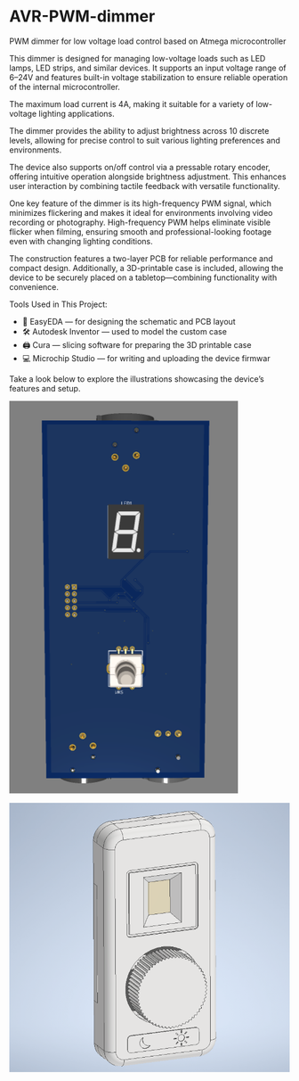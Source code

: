 ﻿# AVR-PWM-dimmer
PWM dimmer for low voltage load control based on Atmega microcontroller

This dimmer is designed for managing low-voltage loads such as LED lamps, 
LED strips, and similar devices. It supports an input voltage range of 6–24V 
and features built-in voltage stabilization to ensure reliable 
operation of the internal microcontroller. 

The maximum load current is 4A, making it suitable for 
a variety of low-voltage lighting applications.

The dimmer provides the ability to adjust brightness across 10 discrete levels, 
allowing for precise control to suit various lighting preferences and environments.

The device also supports on/off control via a pressable rotary encoder, 
offering intuitive operation alongside brightness adjustment. 
This enhances user interaction by combining tactile feedback with versatile functionality.

One key feature of the dimmer is its high-frequency PWM signal,
which minimizes flickering and makes it ideal for environments involving video recording or photography.
High-frequency PWM helps eliminate visible flicker when filming,
ensuring smooth and professional-looking footage even with changing lighting conditions.

The construction features a two-layer PCB for reliable performance and compact design. 
Additionally, a 3D-printable case is included, 
allowing the device to be securely placed on a tabletop—combining functionality with convenience.

Tools Used in This Project:
- 🧩 EasyEDA — for designing the schematic and PCB layout
- 🛠️ Autodesk Inventor — used to model the custom case
- 🖨️ Cura — slicing software for preparing the 3D printable case
- 💻 Microchip Studio — for writing and uploading the device firmwar

Take a look below to explore the illustrations showcasing the device’s features and setup.

![PCB 3D](res/PCB_3D.png)

![PCB 3D](res/Front_view_3D.png)

